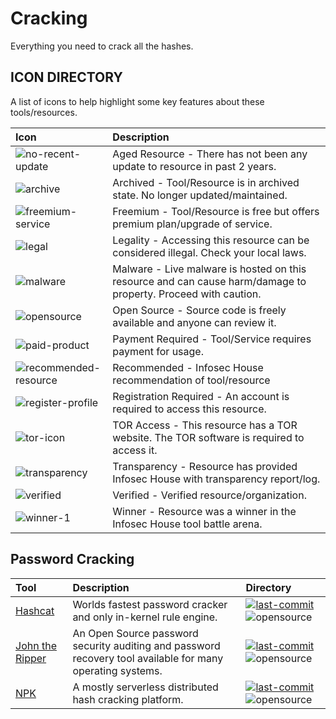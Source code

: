 # Cracking

Everything you need to crack all the hashes.

## ICON DIRECTORY

A list of icons to help highlight some key features about these tools/resources.

| Icon | Description |
| :--- | :--- |
| ![no-recent-update](https://raw.githubusercontent.com/InfosecHouse/InfosecHouse/main/icons/no-recent-update.png) | Aged Resource - There has not been any update to resource in past 2 years. |
| ![archive](https://raw.githubusercontent.com/InfosecHouse/InfosecHouse/main/icons/archive.png) | Archived - Tool/Resource is in archived state. No longer updated/maintained. |
| ![freemium-service](https://raw.githubusercontent.com/InfosecHouse/InfosecHouse/main/icons/freemium-service.png) | Freemium - Tool/Resource is free but offers premium plan/upgrade of service. |
| ![legal](https://raw.githubusercontent.com/InfosecHouse/InfosecHouse/main/icons/legal.png) | Legality - Accessing this resource can be considered illegal. Check your local laws. |
| ![malware](https://raw.githubusercontent.com/InfosecHouse/InfosecHouse/main/icons/malware.png) | Malware - Live malware is hosted on this resource and can cause harm/damage to property. Proceed with caution. |
| ![opensource](https://raw.githubusercontent.com/InfosecHouse/InfosecHouse/main/icons/opensource.png) | Open Source - Source code is freely available and anyone can review it. |
| ![paid-product](https://raw.githubusercontent.com/InfosecHouse/InfosecHouse/main/icons/paid-product.png) | Payment Required - Tool/Service requires payment for usage. |
| ![recommended-resource](https://raw.githubusercontent.com/InfosecHouse/InfosecHouse/main/icons/recommended-resource.png) | Recommended - Infosec House recommendation of tool/resource |
| ![register-profile](https://raw.githubusercontent.com/InfosecHouse/InfosecHouse/main/icons/register-profile.png) | Registration Required - An account is required to access this resource. |
| ![tor-icon](https://raw.githubusercontent.com/InfosecHouse/InfosecHouse/main/icons/tor-icon.png) | TOR Access - This resource has a TOR website. The TOR software is required to access it. |
| ![transparency](https://raw.githubusercontent.com/InfosecHouse/InfosecHouse/main/icons/transparency.png) | Transparency - Resource has provided Infosec House with transparency report/log. |
| ![verified](https://raw.githubusercontent.com/InfosecHouse/InfosecHouse/main/icons/verified.png) | Verified - Verified resource/organization. |
| ![winner-1](https://raw.githubusercontent.com/InfosecHouse/InfosecHouse/main/icons/winner.png) | Winner - Resource was a winner in the Infosec House tool battle arena. |

## Password Cracking

| Tool | Description | Directory |
| :--- | :--- | :--- |
| [Hashcat](https://github.com/hashcat/hashcat) | Worlds fastest password cracker and only in-kernel rule engine. | [![last-commit](https://badgen.net/github/last-commit/hashcat/hashcat)](https://badgen.net/github/last-commit/hashcat/hashcat) ![opensource](https://raw.githubusercontent.com/InfosecHouse/InfosecHouse/main/icons/opensource.png) |
| [John the Ripper](https://github.com/openwall/john) | An Open Source password security auditing and password recovery tool available for many operating systems. | [![last-commit](https://badgen.net/github/last-commit/openwall/john)](https://badgen.net/github/last-commit/openwall/john) ![opensource](https://raw.githubusercontent.com/InfosecHouse/InfosecHouse/main/icons/opensource.png) |
| [NPK](https://github.com/c6fc/npk) | A mostly serverless distributed hash cracking platform. | [![last-commit](https://badgen.net/github/last-commit/c6fc/npk)](https://badgen.net/github/last-commit/c6fc/npk) ![opensource](https://raw.githubusercontent.com/InfosecHouse/InfosecHouse/main/icons/opensource.png) |